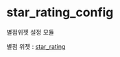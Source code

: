 # star_rating_config
별점위젯 설정 모듈

별점 위젯 : <a href="https://github.com/1Sam/star_rating">star_rating</a> 
